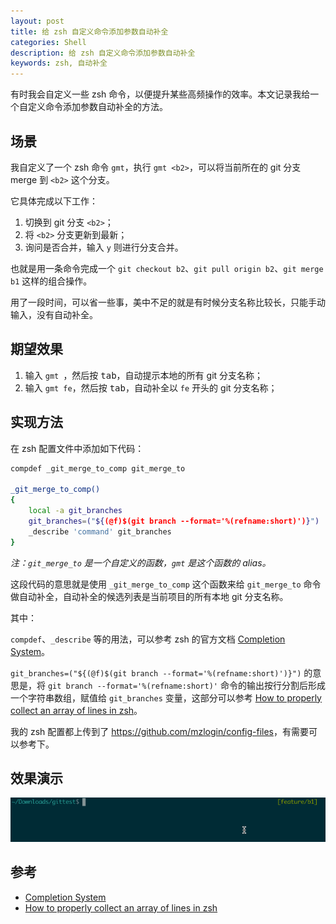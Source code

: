 ```yaml
---
layout: post
title: 给 zsh 自定义命令添加参数自动补全
categories: Shell
description: 给 zsh 自定义命令添加参数自动补全
keywords: zsh, 自动补全
---
```


有时我会自定义一些 zsh 命令，以便提升某些高频操作的效率。本文记录我给一个自定义命令添加参数自动补全的方法。

## 场景

我自定义了一个 zsh 命令 `gmt`，执行 `gmt <b2>`，可以将当前所在的 git 分支 merge 到 `<b2>` 这个分支。

它具体完成以下工作：

1. 切换到 git 分支 `<b2>`；
2. 将 `<b2>` 分支更新到最新；
3. 询问是否合并，输入 `y` 则进行分支合并。

也就是用一条命令完成一个 `git checkout b2`、`git pull origin b2`、`git merge b1` 这样的组合操作。

用了一段时间，可以省一些事，美中不足的就是有时候分支名称比较长，只能手动输入，没有自动补全。

## 期望效果

1. 输入 `gmt `，然后按 <kbd>tab</kbd>，自动提示本地的所有 git 分支名称；
2. 输入 `gmt fe`，然后按 <kbd>tab</kbd>，自动补全以 `fe` 开头的 git 分支名称；

## 实现方法

在 zsh 配置文件中添加如下代码：

```sh
compdef _git_merge_to_comp git_merge_to

_git_merge_to_comp()
{
    local -a git_branches
    git_branches=("${(@f)$(git branch --format='%(refname:short)')}")
    _describe 'command' git_branches
}
```

*注：`git_merge_to` 是一个自定义的函数，`gmt` 是这个函数的 alias。*

这段代码的意思就是使用 `_git_merge_to_comp` 这个函数来给 `git_merge_to` 命令做自动补全，自动补全的候选列表是当前项目的所有本地 git 分支名称。

其中：

`compdef`、`_describe` 等的用法，可以参考 zsh 的官方文档 [Completion System][]。

`git_branches=("${(@f)$(git branch --format='%(refname:short)')}")` 的意思是，将 `git branch --format='%(refname:short)'` 命令的输出按行分割后形成一个字符串数组，赋值给 `git_branches` 变量，这部分可以参考 [How to properly collect an array of lines in zsh][]。

我的 zsh 配置都上传到了 <https://github.com/mzlogin/config-files>，有需要可以参考下。

## 效果演示

![](/images/posts/shell/zsh-gmt-completion.gif)

## 参考

- [Completion System][]
- [How to properly collect an array of lines in zsh][]

[Completion System]: https://zsh.sourceforge.io/Doc/Release/Completion-System.html
[How to properly collect an array of lines in zsh]: https://unix.stackexchange.com/questions/29724/how-to-properly-collect-an-array-of-lines-in-zsh
